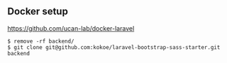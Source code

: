 ## Docker setup

https://github.com/ucan-lab/docker-laravel

```
$ remove -rf backend/
$ git clone git@github.com:kokoe/laravel-bootstrap-sass-starter.git backend
```
